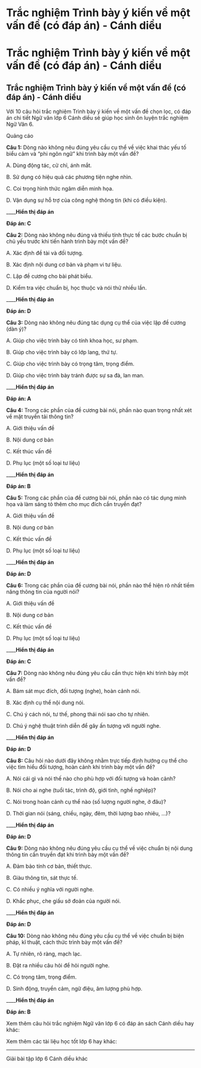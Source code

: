 # Trắc nghiệm Trình bày ý kiến về một vấn đề (có đáp án) - Cánh diều

# Trắc nghiệm Trình bày ý kiến về một vấn đề (có đáp án) - Cánh diều

## Trắc nghiệm Trình bày ý kiến về một vấn đề (có đáp án) - Cánh diều

Với 10 câu hỏi trắc nghiệm Trình bày ý kiến về một vấn đề chọn lọc, có đáp án chi tiết Ngữ văn lớp 6 Cánh diều sẽ giúp học sinh ôn luyện trắc nghiệm Ngữ Văn 6.

Quảng cáo

**Câu 1:** Dòng nào không nêu đúng yêu cầu cụ thể về việc khai thác yếu tố biểu cảm và “phi ngôn ngữ” khi trình bày một vấn đề?

A. Dùng động tác, cử chỉ, ánh mắt.

B. Sử dụng có hiệu quả các phương tiện nghe nhìn.

C. Coi trọng hình thức ngâm diễn minh họa.

D. Vận dụng sự hỗ trợ của công nghệ thông tin (khi có điều kiện).

____**Hiển thị đáp án**

**Đáp án: C**

**Câu 2:** Dòng nào không nêu đúng và thiếu tính thực tế các bước chuẩn bị chủ yếu trước khi tiến hành trình bày một vấn đề?

A. Xác định đề tài và đối tượng.

B. Xác định nội dung cơ bản và phạm vi tư liệu.

C. Lập đề cương cho bài phát biểu.

D. Kiểm tra việc chuẩn bị, học thuộc và nói thử nhiều lần.

____**Hiển thị đáp án**

**Đáp án: D**

**Câu 3:** Dòng nào không nêu đúng tác dụng cụ thể của việc lập đề cương (dàn ý)?

A. Giúp cho việc trình bày có tính khoa học, sư phạm.

B. Giúp cho việc trình bày có lớp lang, thứ tự.

C. Giúp cho việc trình bày có trọng tâm, trọng điểm.

D. Giúp cho việc trình bày tránh được sự sa đà, lan man.

____**Hiển thị đáp án**

**Đáp án: A**

**Câu 4:** Trong các phần của đề cương bài nói, phần nào quan trọng nhất xét về mặt truyền tải thông tin?

A. Giới thiệu vấn đề

B. Nội dung cơ bản

C. Kết thúc vấn đề

D. Phụ lục (một số loại tư liệu)

____**Hiển thị đáp án**

**Đáp án: B**

**Câu 5:** Trong các phần của đề cương bài nói, phần nào có tác dụng minh họa và làm sáng tỏ thêm cho mục đích cần truyền đạt?

A. Giới thiệu vấn đề

B. Nội dung cơ bản

C. Kết thúc vấn đề

D. Phụ lục (một số loại tư liệu)

____**Hiển thị đáp án**

**Đáp án: D**

**Câu 6:** Trong các phần của đề cương bài nói, phần nào thể hiện rõ nhất tiềm năng thông tin của người nói?

A. Giới thiệu vấn đề

B. Nội dung cơ bản

C. Kết thúc vấn đề

D. Phụ lục (một số loại tư liệu)

____**Hiển thị đáp án**

**Đáp án: C**

**Câu 7:** Dòng nào không nêu đúng yêu cầu cần thực hiện khi trình bày một vấn đề?

A. Bám sát mục đích, đối tượng (nghe), hoàn cảnh nói.

B. Xác định cụ thể nội dung nói.

C. Chú ý cách nói, tư thế, phong thái nói sao cho tự nhiên.

D. Chú ý nghệ thuật trình diễn để gây ấn tượng với người nghe.

____**Hiển thị đáp án**

**Đáp án: D**

**Câu 8:** Câu hỏi nào dưới đây không nhằm trực tiếp định hướng cụ thể cho việc tìm hiểu đối tượng, hoàn cảnh khi trình bày một vấn đề?

A. Nói cái gì và nói thế nào cho phù hợp với đối tượng và hoàn cảnh?

B. Nói cho ai nghe (tuổi tác, trình độ, giới tình, nghề nghiệp)?

C. Nói trong hoàn cảnh cụ thể nào (số lượng người nghe, ở đâu)?

D. Thời gian nói (sáng, chiều, ngày, đêm, thời lượng bao nhiêu, ...)?

____**Hiển thị đáp án**

**Đáp án: D**

**Câu 9:** Dòng nào không nêu đúng yêu cầu cụ thể về việc chuẩn bị nội dung thông tin cần truyền đạt khi trình bày một vấn đề?

A. Đảm bảo tính cơ bản, thiết thực.

B. Giàu thông tin, sát thực tế.

C. Có nhiều ý nghĩa với người nghe.

D. Khắc phục, che giấu sở đoản của người nói.

____**Hiển thị đáp án**

**Đáp án: D**

**Câu 10:** Dòng nào không nêu đúng yêu cầu cụ thể về việc chuẩn bị biện pháp, kĩ thuật, cách thức trình bày một vấn đề?

A. Tự nhiên, rõ ràng, mạch lạc.

B. Đặt ra nhiều câu hỏi để hỏi người nghe.

C. Có trọng tâm, trọng điểm.

D. Sinh động, truyền cảm, ngữ điệu, âm lượng phù hợp.

____**Hiển thị đáp án**

**Đáp án: B**

Xem thêm câu hỏi trắc nghiệm Ngữ văn lớp 6 có đáp án sách Cánh diều hay khác:

Xem thêm các tài liệu học tốt lớp 6 hay khác:

* * *

Giải bài tập lớp 6 Cánh diều khác
